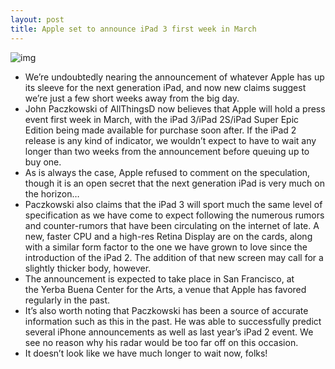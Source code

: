 ```yaml
---
layout: post
title: Apple set to announce iPad 3 first week in March
---
```

![img](http://media.idownloadblog.com/wp-content/uploads/2011/12/front-of-iPad-2-event.jpeg)
* We’re undoubtedly nearing the announcement of whatever Apple has up its sleeve for the next generation iPad, and now new claims suggest we’re just a few short weeks away from the big day.
* John Paczkowski of AllThingsD now believes that Apple will hold a press event first week in March, with the iPad 3/iPad 2S/iPad Super Epic Edition being made available for purchase soon after. If the iPad 2 release is any kind of indicator, we wouldn’t expect to have to wait any longer than two weeks from the announcement before queuing up to buy one.
* As is always the case, Apple refused to comment on the speculation, though it is an open secret that the next generation iPad is very much on the horizon…
* Paczkowski also claims that the iPad 3 will sport much the same level of specification as we have come to expect following the numerous rumors and counter-rumors that have been circulating on the internet of late. A new, faster CPU and a high-res Retina Display are on the cards, along with a similar form factor to the one we have grown to love since the introduction of the iPad 2. The addition of that new screen may call for a slightly thicker body, however.
* The announcement is expected to take place in San Francisco, at the Yerba Buena Center for the Arts, a venue that Apple has favored regularly in the past.
* It’s also worth noting that Paczkowski has been a source of accurate information such as this in the past. He was able to successfully predict several iPhone announcements as well as last year’s iPad 2 event. We see no reason why his radar would be too far off on this occasion.
* It doesn’t look like we have much longer to wait now, folks!

